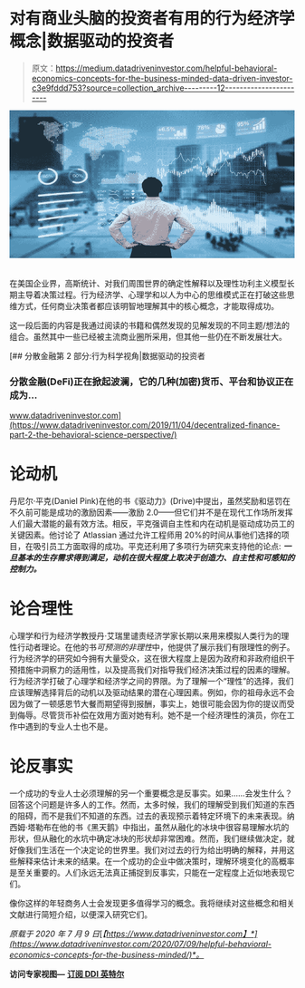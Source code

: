 # 对有商业头脑的投资者有用的行为经济学概念|数据驱动的投资者

> 原文：<https://medium.datadriveninvestor.com/helpful-behavioral-economics-concepts-for-the-business-minded-data-driven-investor-c3e9fddd753?source=collection_archive---------12----------------------->

![](img/8f09f08c9b03951895aec0c9afd34559.png)![](img/c2d9e9ffde8f76a9d6ceff51b6fe7c56.png)

在美国企业界，高斯统计、对我们周围世界的确定性解释以及理性功利主义模型长期主导着决策过程。行为经济学、心理学和以人为中心的思维模式正在打破这些思维方式，任何商业决策者都应该明智地理解其中的核心概念，才能取得成功。

这一段后面的内容是我通过阅读的书籍和偶然发现的见解发现的不同主题/想法的组合。虽然其中一些已经被主流商业圈所采用，但其他一些仍在不断发展壮大。

[](https://www.datadriveninvestor.com/2019/11/04/decentralized-finance-part-2-the-behavioral-science-perspective/) [## 分散金融第 2 部分:行为科学视角|数据驱动的投资者

### 分散金融(DeFi)正在掀起波澜，它的几种(加密)货币、平台和协议正在成为…

www.datadriveninvestor.com](https://www.datadriveninvestor.com/2019/11/04/decentralized-finance-part-2-the-behavioral-science-perspective/) 

# 论动机

丹尼尔·平克(Daniel Pink)在他的书《驱动力》(Drive)中提出，虽然奖励和惩罚在不久前可能是成功的激励因素——激励 2.0——但它们并不是在现代工作场所发挥人们最大潜能的最有效方法。相反，平克强调自主性和内在动机是驱动成功员工的关键因素。他讨论了 Atlassian 通过允许工程师用 20%的时间从事他们选择的项目，在吸引员工方面取得的成功。平克还利用了多项行为研究来支持他的论点: ***一旦基本的生存需求得到满足，动机在很大程度上取决于创造力、自主性和可感知的控制力。***

# 论合理性

心理学和行为经济学教授丹·艾瑞里谴责经济学家长期以来用来模拟人类行为的理性行动者理论。在他的书*可预测的非理性*中，他提供了展示我们有限理性的例子。行为经济学的研究如今拥有大量受众，这在很大程度上是因为政府和非政府组织干预措施中洞察力的适用性，以及提高我们对指导我们经济决策过程的因素的理解。行为经济学打破了心理学和经济学之间的界限。为了理解一个“理性”的选择，我们应该理解选择背后的动机以及驱动结果的潜在心理因素。例如，你的祖母永远不会因为做了一顿感恩节大餐而期望得到报酬，事实上，她很可能会因为你的提议而受到侮辱。尽管货币补偿在效用方面对她有利。她不是一个经济理性的演员，你在工作中遇到的专业人士也不是。

# 论反事实

一个成功的专业人士必须理解的另一个重要概念是反事实。如果……会发生什么？回答这个问题是许多人的工作。然而，太多时候，我们的理解受到我们知道的东西的阻碍，而不是我们不知道的东西。过去的表现预示着特定环境下的未来表现。纳西姆·塔勒布在他的书《黑天鹅》中指出，虽然从融化的冰块中很容易理解水坑的形状，但从融化的水坑中确定冰块的形状却非常困难。然而，我们继续做决定，就好像我们生活在一个决定论的世界里。我们对过去的行为给出明确的解释，并用这些解释来估计未来的结果。在一个成功的企业中做决策时，理解环境变化的高概率是至关重要的。人们永远无法真正捕捉到反事实，只能在一定程度上近似地表现它们。

像你这样的年轻商务人士会发现更多值得学习的概念。我将继续对这些概念和相关文献进行简短介绍，以便深入研究它们。

*原载于 2020 年 7 月 9 日*[*【https://www.datadriveninvestor.com】*](https://www.datadriveninvestor.com/2020/07/09/helpful-behavioral-economics-concepts-for-the-business-minded/)*。*

**访问专家视图—** [**订阅 DDI 英特尔**](https://datadriveninvestor.com/ddi-intel)